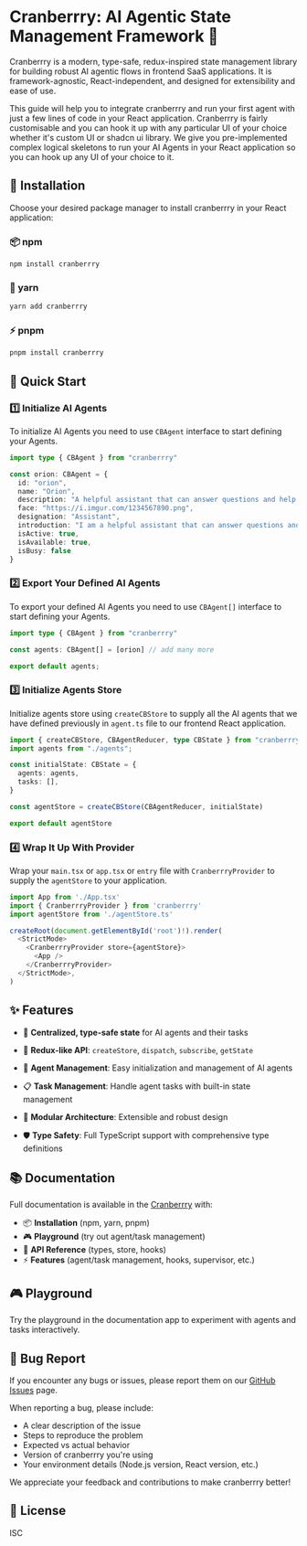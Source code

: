 # Cranberrry: AI Agentic State Management Framework 🤖

Cranberrry is a modern, type-safe, redux-inspired state management library for building robust AI agentic flows in frontend SaaS applications. It is framework-agnostic, React-independent, and designed for extensibility and ease of use.

This guide will help you to integrate cranberrry and run your first agent with just a few lines of code in your React application. Cranberrry is fairly customisable and you can hook it up with any particular UI of your choice whether it's custom UI or shadcn ui library. We give you pre-implemented complex logical skeletons to run your AI Agents in your React application so you can hook up any UI of your choice to it.


## 🚀 Installation

Choose your desired package manager to install cranberrry in your React application:

### 📦 npm
```bash
npm install cranberrry
```

### 🧶 yarn
```bash
yarn add cranberrry
```

### ⚡ pnpm
```bash
pnpm install cranberrry
```

## 🎯 Quick Start

### 1️⃣ Initialize AI Agents

To initialize AI Agents you need to use `CBAgent` interface to start defining your Agents.

```typescript
import type { CBAgent } from "cranberrry"

const orion: CBAgent = {
  id: "orion",
  name: "Orion",
  description: "A helpful assistant that can answer questions and help with tasks",
  face: "https://i.imgur.com/1234567890.png",
  designation: "Assistant",
  introduction: "I am a helpful assistant that can answer questions and help with tasks",
  isActive: true,
  isAvailable: true,
  isBusy: false
}
```

### 2️⃣ Export Your Defined AI Agents

To export your defined AI Agents you need to use `CBAgent[]` interface to start defining your Agents.

```typescript
import type { CBAgent } from "cranberrry"

const agents: CBAgent[] = [orion] // add many more

export default agents;
```

### 3️⃣ Initialize Agents Store

Initialize agents store using `createCBStore` to supply all the AI agents that we have defined previously in `agent.ts` file to our frontend React application.

```typescript
import { createCBStore, CBAgentReducer, type CBState } from "cranberrry";
import agents from "./agents";

const initialState: CBState = {
  agents: agents,
  tasks: [],
}

const agentStore = createCBStore(CBAgentReducer, initialState)  

export default agentStore
```

### 4️⃣ Wrap It Up With Provider

Wrap your `main.tsx` or `app.tsx` or `entry` file with `CranberrryProvider` to supply the `agentStore` to your application.

```typescript
import App from './App.tsx'
import { CranberrryProvider } from 'cranberrry'
import agentStore from './agentStore.ts'

createRoot(document.getElementById('root')!).render(
  <StrictMode>
    <CranberrryProvider store={agentStore}>
      <App />
    </CranberrryProvider>
  </StrictMode>,
)
```

## ✨ Features

- 🔧 **Centralized, type-safe state** for AI agents and their tasks
- 🔄 **Redux-like API**: `createStore`, `dispatch`, `subscribe`, `getState`
- 🤖 **Agent Management**: Easy initialization and management of AI agents
- 📋 **Task Management**: Handle agent tasks with built-in state management

- 🧩 **Modular Architecture**: Extensible and robust design
- 🛡️ **Type Safety**: Full TypeScript support with comprehensive type definitions

## 📚 Documentation

Full documentation is available in the [Cranberrry](https://www.cranberrry.com) with:
- 📦 **Installation** (npm, yarn, pnpm)
- 🎮 **Playground** (try out agent/task management)
- 📖 **API Reference** (types, store, hooks)
- ⚡ **Features** (agent/task management, hooks, supervisor, etc.)

## 🎮 Playground

Try the playground in the documentation app to experiment with agents and tasks interactively.

## 🐛 Bug Report

If you encounter any bugs or issues, please report them on our [GitHub Issues](https://github.com/Ritvyk/cranberrry/issues) page.

When reporting a bug, please include:
- A clear description of the issue
- Steps to reproduce the problem
- Expected vs actual behavior
- Version of cranberrry you're using
- Your environment details (Node.js version, React version, etc.)

We appreciate your feedback and contributions to make cranberrry better!


## 📄 License

ISC 
